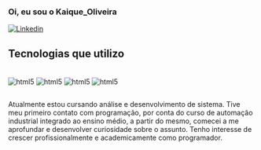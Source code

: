 ### Oi, eu sou o Kaique_Oliveira

[![Linkedin](https://img.shields.io/badge/LinkedIn-0077B5?style=for-the-badge&logo=linkedin&logoColor=white)](https://www.linkedin.com/in/kaique-oliveira-571a51203/)


## Tecnologias que utilizo

<div style="display: inline_block"><br/>
  <img alt="html5" align="center" src="[https://img.shields.io/badge/PHP-3776AB?style=for-the-badge&logo=php&logoColor=white](https://www.tshirtgeek.com.br/wp-content/uploads/2021/08/com031.jpg)" />
  <img alt="html5" align="center" src="https://img.shields.io/badge/HTML-E34F26?style=for-the-badge&logo=html5&logoColor=white" />
  <img alt="html5" align="center" src="https://img.shields.io/badge/CSS-3776AB?style=for-the-badge&logo=css&logoColor=white" />
  <img alt="html5" align="center" src="https://img.shields.io/badge/JAVA-E34F26?style=for-the-badge&logo=javascripit&logoColor=white" />
</div>

##
Atualmente estou cursando análise e desenvolvimento de sistema. Tive meu primeiro contato com programação, por conta do curso de automação industrial integrado ao ensino médio, a partir do mesmo, comecei a me aprofundar e desenvolver curiosidade sobre o assunto. Tenho interesse de crescer profissionalmente e academicamente como programador.
